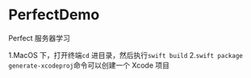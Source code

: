 # PerfectDemo
Perfect 服务器学习

1.MacOS 下，打开终端```cd``` 进目录，然后执行```swift build```
2.```swift package generate-xcodeproj```命令可以创建一个 Xcode 项目
